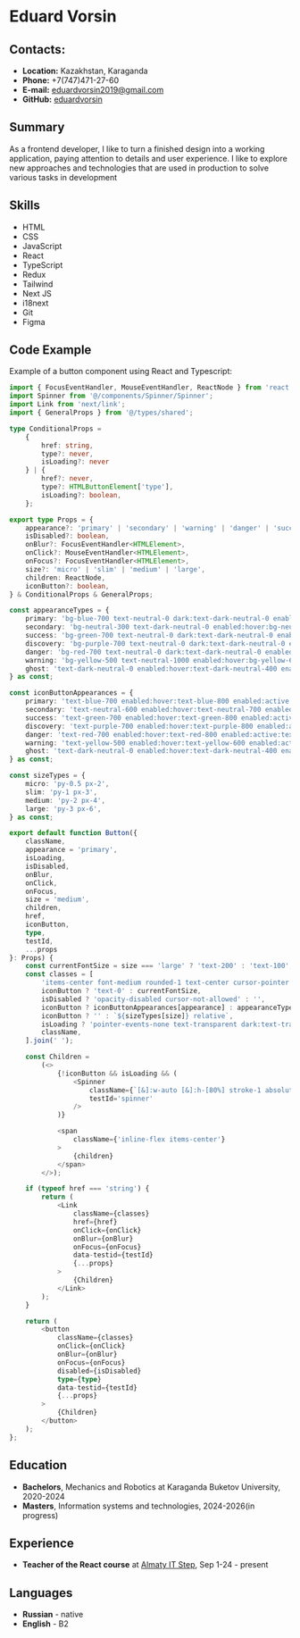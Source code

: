 # Eduard Vorsin
## Contacts:
- **Location:** Kazakhstan, Karaganda
- **Phone:** +7(747)471-27-60
- **E-mail:** [eduardvorsin2019@gmail.com](mailto:eduardvorsin2019@gmail.com)
- **GitHub:** [eduardvorsin](https://github.com/eduardvorsin)
  
## Summary
As a frontend developer, I like to turn a finished design into a working application, paying attention to details and user experience. I like to explore new approaches and technologies that are used in production to solve various tasks in development

## Skills
- HTML
- CSS
- JavaScript
- React
- TypeScript
- Redux
- Tailwind
- Next JS
- i18next
- Git
- Figma

## **Code Example**
Example of a button component using React and Typescript:
```typescript
import { FocusEventHandler, MouseEventHandler, ReactNode } from 'react';
import Spinner from '@/components/Spinner/Spinner';
import Link from 'next/link';
import { GeneralProps } from '@/types/shared';

type ConditionalProps =
	{
		href: string,
		type?: never,
		isLoading?: never
	} | {
		href?: never,
		type?: HTMLButtonElement['type'],
		isLoading?: boolean,
	};

export type Props = {
	appearance?: 'primary' | 'secondary' | 'warning' | 'danger' | 'success' | 'discovery' | 'ghost',
	isDisabled?: boolean,
	onBlur?: FocusEventHandler<HTMLElement>,
	onClick?: MouseEventHandler<HTMLElement>,
	onFocus?: FocusEventHandler<HTMLElement>,
	size?: 'micro' | 'slim' | 'medium' | 'large',
	children: ReactNode,
	iconButton?: boolean,
} & ConditionalProps & GeneralProps;

const appearanceTypes = {
	primary: 'bg-blue-700 text-neutral-0 dark:text-dark-neutral-0 enabled:hover:bg-blue-800 enabled:active:bg-blue-900 dark:bg-blue-400 dark:enabled:hover:bg-blue-300 dark:enabled:active:bg-blue-200',
	secondary: 'bg-neutral-300 text-dark-neutral-0 enabled:hover:bg-neutral-400 enabled:active:bg-neutral-500 dark:enabled:hover:bg-neutral-200 dark:enabled:active:bg-neutral-100',
	success: 'bg-green-700 text-neutral-0 dark:text-dark-neutral-0 enabled:hover:bg-green-800 enabled:active:bg-green-900 dark:bg-green-400 dark:enabled:hover:bg-green-300 dark:enabled:active:bg-green-200',
	discovery: 'bg-purple-700 text-neutral-0 dark:text-dark-neutral-0 enabled:hover:bg-purple-800 enabled:active:bg-purple-900 dark:bg-purple-400 dark:enabled:hover:bg-purple-300 dark:enabled:active:bg-purple-200',
	danger: 'bg-red-700 text-neutral-0 dark:text-dark-neutral-0 enabled:hover:bg-red-800 enabled:active:bg-red-900 dark:bg-red-400 dark:enabled:hover:bg-red-300 dark:enabled:active:bg-red-200',
	warning: 'bg-yellow-500 text-neutral-1000 enabled:hover:bg-yellow-600 enabled:active:bg-yellow-700 dark:enabled:hover:bg-yellow-300 dark:enabled:active:bg-yellow-200',
	ghost: 'text-dark-neutral-0 enabled:hover:text-dark-neutral-400 enabled:active:text-dark-neutral-600 dark:text-neutral-200 dark:enabled:hover:text-neutral-400 dark:enabled:active:text-neutral-600',
} as const;

const iconButtonAppearances = {
	primary: 'text-blue-700 enabled:hover:text-blue-800 enabled:active:text-blue-900 dark:text-blue-400 dark:enabled:hover:text-blue-300 dark:enabled:active:text-blue-200',
	secondary: 'text-neutral-600 enabled:hover:text-neutral-700 enabled:active:text-neutral-800 dark:text-neutral-300 dark:enabled:hover:text-neutral-200 dark:enabled:active:text-neutral-100',
	success: 'text-green-700 enabled:hover:text-green-800 enabled:active:text-green-900 dark:text-green-400 dark:enabled:hover:text-green-300 dark:enabled:active:text-green-200',
	discovery: 'text-purple-700 enabled:hover:text-purple-800 enabled:active:text-purple-900 dark:text-purple-400 dark:enabled:hover:text-purple-300 dark:enabled:active:text-purple-200',
	danger: 'text-red-700 enabled:hover:text-red-800 enabled:active:text-red-900 dark:text-red-400 dark:enabled:hover:text-red-300 dark:enabled:active:text-red-200',
	warning: 'text-yellow-500 enabled:hover:text-yellow-600 enabled:active:text-yellow-700 dark:enabled:hover:text-yellow-300 dark:enabled:active:text-yellow-300',
	ghost: 'text-dark-neutral-0 enabled:hover:text-dark-neutral-400 enabled:active:text-dark-neutral-600 dark:text-neutral-0 dark:enabled:hover:text-neutral-400 dark:enabled:active:text-neutral-600',
} as const;

const sizeTypes = {
	micro: 'py-0.5 px-2',
	slim: 'py-1 px-3',
	medium: 'py-2 px-4',
	large: 'py-3 px-6',
} as const;

export default function Button({
	className,
	appearance = 'primary',
	isLoading,
	isDisabled,
	onBlur,
	onClick,
	onFocus,
	size = 'medium',
	children,
	href,
	iconButton,
	type,
	testId,
	...props
}: Props) {
	const currentFontSize = size === 'large' ? 'text-200' : 'text-100';
	const classes = [
		'items-center font-medium rounded-1 text-center cursor-pointer min-w[2.25rem] leading-2 inline-flex transition-colors duration-150',
		iconButton ? 'text-0' : currentFontSize,
		isDisabled ? 'opacity-disabled cursor-not-allowed' : '',
		iconButton ? iconButtonAppearances[appearance] : appearanceTypes[appearance],
		iconButton ? '' : `${sizeTypes[size]} relative`,
		isLoading ? 'pointer-events-none text-transparent dark:text-transparent select-none' : '',
		className,
	].join(' ');

	const Children =
		(<>
			{!iconButton && isLoading && (
				<Spinner
					className={`[&]:w-auto [&]:h-[80%] stroke-1 absolute top-1/2 left-1/2 -translate-x-1/2 -translate-y-1/2 ${appearance === 'secondary' ? 'text-dark-neutral-0' : 'text-neutral-0'}`}
					testId='spinner'
				/>
			)}

			<span
				className={'inline-flex items-center'}
			>
				{children}
			</span>
		</>);

	if (typeof href === 'string') {
		return (
			<Link
				className={classes}
				href={href}
				onClick={onClick}
				onBlur={onBlur}
				onFocus={onFocus}
				data-testid={testId}
				{...props}
			>
				{Children}
			</Link>
		);
	}

	return (
		<button
			className={classes}
			onClick={onClick}
			onBlur={onBlur}
			onFocus={onFocus}
			disabled={isDisabled}
			type={type}
			data-testid={testId}
			{...props}
		>
			{Children}
		</button>
	);
};
```

## Education
- **Bachelors**, Mechanics and Robotics at Karaganda Buketov University, 2020-2024
- **Masters**, Information systems and technologies, 2024-2026(in progress)

## Experience
- **Teacher of the React course** at [Almaty IT Step](https://almaty.itstep.org/), Sep 1-24 - present

## Languages
- **Russian** - native
- **English** - B2
